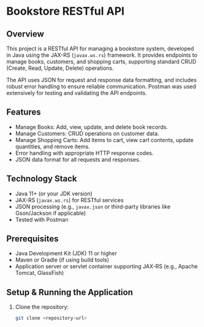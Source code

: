 # Bookstore RESTful API

## Overview
This project is a RESTful API for managing a bookstore system, developed in Java using the JAX-RS (`javax.ws.rs`) framework. It provides endpoints to manage books, customers, and shopping carts, supporting standard CRUD (Create, Read, Update, Delete) operations.

The API uses JSON for request and response data formatting, and includes robust error handling to ensure reliable communication. Postman was used extensively for testing and validating the API endpoints.

## Features
- Manage Books: Add, view, update, and delete book records.
- Manage Customers: CRUD operations on customer data.
- Manage Shopping Carts: Add items to cart, view cart contents, update quantities, and remove items.
- Error handling with appropriate HTTP response codes.
- JSON data format for all requests and responses.

## Technology Stack
- Java 11+ (or your JDK version)
- JAX-RS (`javax.ws.rs`) for RESTful services
- JSON processing (e.g., `javax.json` or third-party libraries like Gson/Jackson if applicable)
- Tested with Postman

## Prerequisites
- Java Development Kit (JDK) 11 or higher
- Maven or Gradle (if using build tools)
- Application server or servlet container supporting JAX-RS (e.g., Apache Tomcat, GlassFish)

## Setup & Running the Application
1. Clone the repository:
   ```bash
   git clone <repository-url>
